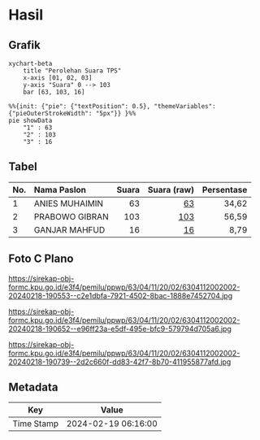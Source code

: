 # Hasil

## Grafik

```mermaid
xychart-beta
    title "Perolehan Suara TPS"
    x-axis [01, 02, 03]
    y-axis "Suara" 0 --> 103
    bar [63, 103, 16]
```

```mermaid
%%{init: {"pie": {"textPosition": 0.5}, "themeVariables": {"pieOuterStrokeWidth": "5px"}} }%%
pie showData
    "1" : 63
    "2" : 103
    "3" : 16
```

## Tabel

| No. | Nama Paslon    | Suara | Suara (raw) | Persentase |
|:--- |:-------------- | -----:| -----------:| ----------:|
| 1   | ANIES MUHAIMIN | 63    | [63][p-1]   | 34,62      |
| 2   | PRABOWO GIBRAN | 103   | [103][p-2]  | 56,59      |
| 3   | GANJAR MAHFUD  | 16    | [16][p-3]   | 8,79       |


[p-1]: https://github.com/gigit-pemilu/pemilu-2024/blob/main/pilpres/hitung-suara/sub/63-kalimantan-selatan/sub/04-barito-kuala/sub/11-kuripan/sub/2002-jambu/sub/002-tps/sub/paslon-1.txt
[p-2]: https://github.com/gigit-pemilu/pemilu-2024/blob/main/pilpres/hitung-suara/sub/63-kalimantan-selatan/sub/04-barito-kuala/sub/11-kuripan/sub/2002-jambu/sub/002-tps/sub/paslon-2.txt
[p-3]: https://github.com/gigit-pemilu/pemilu-2024/blob/main/pilpres/hitung-suara/sub/63-kalimantan-selatan/sub/04-barito-kuala/sub/11-kuripan/sub/2002-jambu/sub/002-tps/sub/paslon-3.txt

## Foto C Plano

https://sirekap-obj-formc.kpu.go.id/e3f4/pemilu/ppwp/63/04/11/20/02/6304112002002-20240218-190553--c2e1dbfa-7921-4502-8bac-1888e7452704.jpg

https://sirekap-obj-formc.kpu.go.id/e3f4/pemilu/ppwp/63/04/11/20/02/6304112002002-20240218-190652--e96ff23a-e5df-495e-bfc9-579794d705a6.jpg

https://sirekap-obj-formc.kpu.go.id/e3f4/pemilu/ppwp/63/04/11/20/02/6304112002002-20240218-190739--2d2c660f-dd83-42f7-8b70-411955877afd.jpg


## Metadata

| Key        | Value               |
| ---------- | ------------------- |
| Time Stamp | 2024-02-19 06:16:00 |



